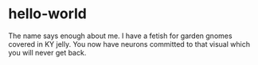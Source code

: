 # hello-world
The name says enough about me.
I have a fetish for garden gnomes covered in KY jelly. You now have neurons committed to that visual which you will never get back.
